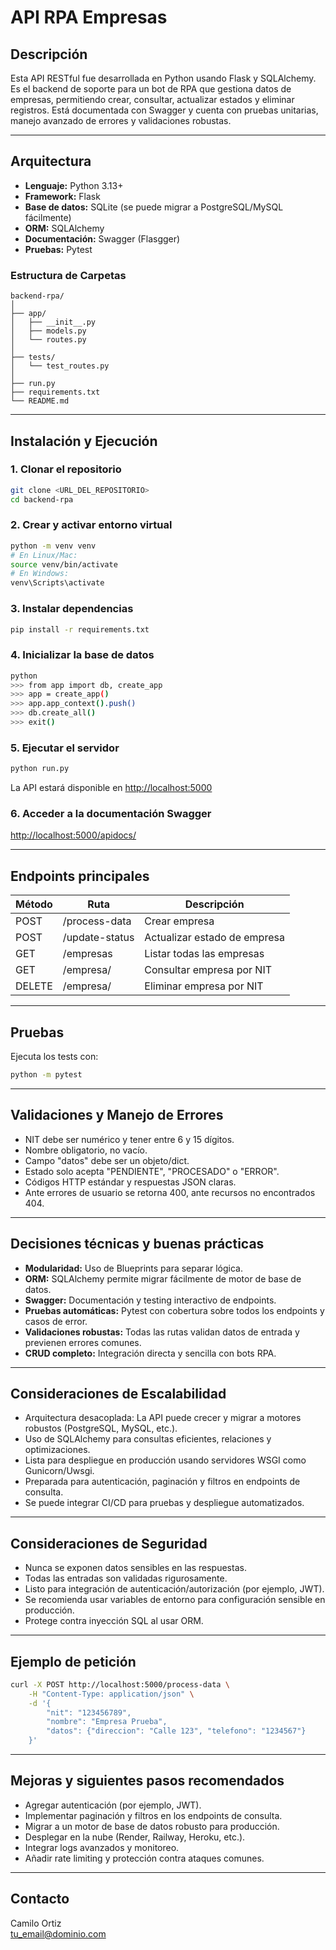 # API RPA Empresas

## Descripción

Esta API RESTful fue desarrollada en Python usando Flask y SQLAlchemy. Es el backend de soporte para un bot de RPA que gestiona datos de empresas, permitiendo crear, consultar, actualizar estados y eliminar registros. Está documentada con Swagger y cuenta con pruebas unitarias, manejo avanzado de errores y validaciones robustas.

---

## Arquitectura

- **Lenguaje:** Python 3.13+
- **Framework:** Flask
- **Base de datos:** SQLite (se puede migrar a PostgreSQL/MySQL fácilmente)
- **ORM:** SQLAlchemy
- **Documentación:** Swagger (Flasgger)
- **Pruebas:** Pytest

### Estructura de Carpetas

```
backend-rpa/
│
├── app/
│   ├── __init__.py
│   ├── models.py
│   └── routes.py
│
├── tests/
│   └── test_routes.py
│
├── run.py
├── requirements.txt
└── README.md
```

---

## Instalación y Ejecución

### 1. Clonar el repositorio

```bash
git clone <URL_DEL_REPOSITORIO>
cd backend-rpa
```

### 2. Crear y activar entorno virtual

```bash
python -m venv venv
# En Linux/Mac:
source venv/bin/activate
# En Windows:
venv\Scripts\activate
```

### 3. Instalar dependencias

```bash
pip install -r requirements.txt
```

### 4. Inicializar la base de datos

```bash
python
>>> from app import db, create_app
>>> app = create_app()
>>> app.app_context().push()
>>> db.create_all()
>>> exit()
```

### 5. Ejecutar el servidor

```bash
python run.py
```

La API estará disponible en [http://localhost:5000](http://localhost:5000)

### 6. Acceder a la documentación Swagger

[http://localhost:5000/apidocs/](http://localhost:5000/apidocs/)

---

## Endpoints principales

| Método | Ruta               | Descripción                                       |
|--------|--------------------|---------------------------------------------------|
| POST   | /process-data      | Crear empresa                                     |
| POST   | /update-status     | Actualizar estado de empresa                      |
| GET    | /empresas          | Listar todas las empresas                         |
| GET    | /empresa/<nit>     | Consultar empresa por NIT                         |
| DELETE | /empresa/<nit>     | Eliminar empresa por NIT                          |

---

## Pruebas

Ejecuta los tests con:

```bash
python -m pytest
```

---

## Validaciones y Manejo de Errores

- NIT debe ser numérico y tener entre 6 y 15 dígitos.
- Nombre obligatorio, no vacío.
- Campo "datos" debe ser un objeto/dict.
- Estado solo acepta "PENDIENTE", "PROCESADO" o "ERROR".
- Códigos HTTP estándar y respuestas JSON claras.
- Ante errores de usuario se retorna 400, ante recursos no encontrados 404.

---

## Decisiones técnicas y buenas prácticas

- **Modularidad:** Uso de Blueprints para separar lógica.
- **ORM:** SQLAlchemy permite migrar fácilmente de motor de base de datos.
- **Swagger:** Documentación y testing interactivo de endpoints.
- **Pruebas automáticas:** Pytest con cobertura sobre todos los endpoints y casos de error.
- **Validaciones robustas:** Todas las rutas validan datos de entrada y previenen errores comunes.
- **CRUD completo:** Integración directa y sencilla con bots RPA.

---

## Consideraciones de Escalabilidad

- Arquitectura desacoplada: La API puede crecer y migrar a motores robustos (PostgreSQL, MySQL, etc.).
- Uso de SQLAlchemy para consultas eficientes, relaciones y optimizaciones.
- Lista para despliegue en producción usando servidores WSGI como Gunicorn/Uwsgi.
- Preparada para autenticación, paginación y filtros en endpoints de consulta.
- Se puede integrar CI/CD para pruebas y despliegue automatizados.

---

## Consideraciones de Seguridad

- Nunca se exponen datos sensibles en las respuestas.
- Todas las entradas son validadas rigurosamente.
- Listo para integración de autenticación/autorización (por ejemplo, JWT).
- Se recomienda usar variables de entorno para configuración sensible en producción.
- Protege contra inyección SQL al usar ORM.

---

## Ejemplo de petición

```bash
curl -X POST http://localhost:5000/process-data \
    -H "Content-Type: application/json" \
    -d '{
        "nit": "123456789",
        "nombre": "Empresa Prueba",
        "datos": {"direccion": "Calle 123", "telefono": "1234567"}
    }'
```

---

## Mejoras y siguientes pasos recomendados

- Agregar autenticación (por ejemplo, JWT).
- Implementar paginación y filtros en los endpoints de consulta.
- Migrar a un motor de base de datos robusto para producción.
- Desplegar en la nube (Render, Railway, Heroku, etc.).
- Integrar logs avanzados y monitoreo.
- Añadir rate limiting y protección contra ataques comunes.

---

## Contacto

Camilo Ortiz  
<tu_email@dominio.com>
